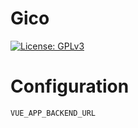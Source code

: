 # Gico

[![License: GPLv3](https://img.shields.io/badge/license-GPL%20v3-blue)](LICENSE)

# Configuration
```
VUE_APP_BACKEND_URL
```
